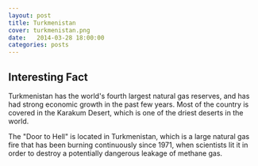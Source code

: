 ```yaml
---
layout: post
title: Turkmenistan
cover: turkmenistan.png
date:   2014-03-28 18:00:00
categories: posts
---
```


## Interesting Fact

Turkmenistan has the world's fourth largest natural gas reserves, and has had strong economic growth in the past few years. Most of the country is covered in the Karakum Desert, which is one of the driest deserts in the world.

The "Door to Hell" is located in Turkmenistan, which is a large natural gas fire that has been burning continuously since 1971, when scientists lit it in order to destroy a potentially dangerous leakage of methane gas.